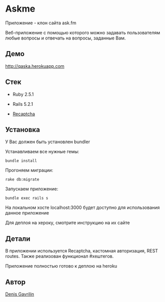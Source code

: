 # Askme
Приложение - клон сайта ask.fm

Веб-приложение с помощью которого можно задавать пользователям любые вопросы и отвечать на вопросы, заданные Вам.

## Демо
http://qaska.herokuapp.com

## Стек
* Ruby 2.5.1

* Rails 5.2.1

* [Recaptcha](https://github.com/ambethia/recaptcha)

## Установка

У Вас должен быть установлен bundler

Устанавливаем все нужные гемы:

```
bundle install
``` 

Прогоняем миграции:

```
rake db:migrate
```

Запускаем приложение:

```
bundle exec rails s
```

На локальном хосте localhost:3000 будет доступно для использования данное приложение

Для деплоя на хероку, смотрите инструкцию на их сайте

## Детали
В приложении используется Recaptcha, кастомная авторизация, REST routes. Также реализован функционал #хештегов.

Приложение полностью готово к деплою на heroku

## Автор
[Denis Gavrilin](https://github.com/swol1)







